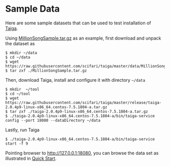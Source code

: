 # Sample Data

Here are some sample datasets that can be used to test installation of [Taiga](https://github.com/scifari/taiga).

Using [MillionSongSample.tar.gz](./MillionSongSample.tar.gz) as an example, first download and unpack the dataset as

```
$ mkdir ~/data
$ cd ~/data
$ wget https://raw.githubusercontent.com/scifari/taiga/master/data/MillionSongSample.tar.gz
$ tar zxf ./MillionSongSample.tar.gz
```

Then, download Taiga, install and configure it with directory `~/data` 

```
$ mkdir  ~/tool
$ cd ~/tool
$ wget https://raw.githubusercontent.com/scifari/taiga/master/release/taiga-2.0.4p9-linux-x86_64.centos-7.5.1804-a.tar.gz
$ tar zxf ./taiga-2.0.4p9-linux-x86_64.centos-7.5.1804-a.tar.gz
$ ./taiga-2.0.4p9-linux-x86_64.centos-7.5.1804-a/bin/taiga-service config --port 18080 --dataDirectory ~/data
```
Lastly, run Taiga

```
$ ./taiga-2.0.4p9-linux-x86_64.centos-7.5.1804-a/bin/taiga-service start -f 9
```
Pointing browser to http://127.0.0.1:18080, you can browse the data set as illustrated in
[Quick Start](https://github.com/scifari/taiga/#quick-start).
